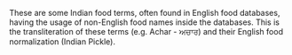 These are some Indian food terms, often found in English food databases, having the usage of non-English food names inside the databases. 
This is the transliteration of these terms (e.g. Achar - ਅਚਾਰ) and their English food normalization (Indian Pickle).	
